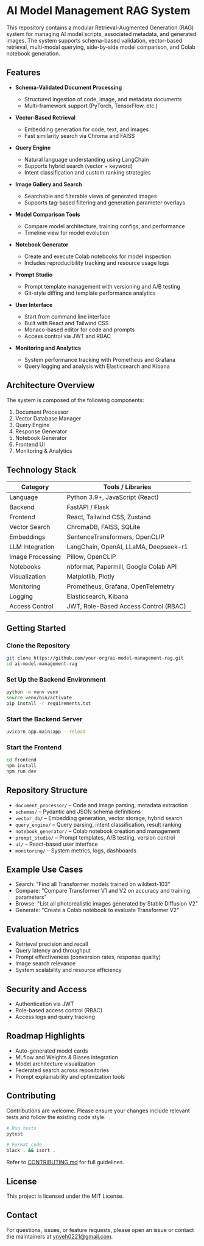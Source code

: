# AI Model Management RAG System

This repository contains a modular Retrieval-Augmented Generation (RAG) system for managing AI model scripts, associated metadata, and generated images. The system supports schema-based validation, vector-based retrieval, multi-modal querying, side-by-side model comparison, and Colab notebook generation.

## Features

- **Schema-Validated Document Processing**
  - Structured ingestion of code, image, and metadata documents
  - Multi-framework support (PyTorch, TensorFlow, etc.)

- **Vector-Based Retrieval**
  - Embedding generation for code, text, and images
  - Fast similarity search via Chroma and FAISS

- **Query Engine**
  - Natural language understanding using LangChain
  - Supports hybrid search (vector + keyword)
  - Intent classification and custom ranking strategies

- **Image Gallery and Search**
  - Searchable and filterable views of generated images
  - Supports tag-based filtering and generation parameter overlays

- **Model Comparison Tools**
  - Compare model architecture, training configs, and performance
  - Timeline view for model evolution

- **Notebook Generator**
  - Create and execute Colab notebooks for model inspection
  - Includes reproducibility tracking and resource usage logs

- **Prompt Studio**
  - Prompt template management with versioning and A/B testing
  - Git-style diffing and template performance analytics

- **User Interface**
  - Start from command line interface 
  - Built with React and Tailwind CSS
  - Monaco-based editor for code and prompts
  - Access control via JWT and RBAC

- **Monitoring and Analytics**
  - System performance tracking with Prometheus and Grafana
  - Query logging and analysis with Elasticsearch and Kibana

## Architecture Overview

The system is composed of the following components:

1. Document Processor
2. Vector Database Manager
3. Query Engine
4. Response Generator
5. Notebook Generator
6. Frontend UI
7. Monitoring & Analytics

## Technology Stack

| Category          | Tools / Libraries |
|-------------------|------------------|
| Language          | Python 3.9+, JavaScript (React) |
| Backend           | FastAPI / Flask |
| Frontend          | React, Tailwind CSS, Zustand |
| Vector Search     | ChromaDB, FAISS, SQLite |
| Embeddings        | SentenceTransformers, OpenCLIP |
| LLM Integration   | LangChain, OpenAI, LLaMA, Deepseek-r1 |
| Image Processing  | Pillow, OpenCLIP |
| Notebooks         | nbformat, Papermill, Google Colab API |
| Visualization     | Matplotlib, Plotly |
| Monitoring        | Prometheus, Grafana, OpenTelemetry |
| Logging           | Elasticsearch, Kibana |
| Access Control    | JWT, Role-Based Access Control (RBAC) |

## Getting Started

### Clone the Repository

```bash
git clone https://github.com/your-org/ai-model-management-rag.git
cd ai-model-management-rag
```

### Set Up the Backend Environment

```bash
python -m venv venv
source venv/bin/activate
pip install -r requirements.txt
```

### Start the Backend Server

```bash
uvicorn app.main:app --reload
```

### Start the Frontend

```bash
cd frontend
npm install
npm run dev
```

## Repository Structure

- `document_processor/` – Code and image parsing, metadata extraction
- `schemas/` – Pydantic and JSON schema definitions
- `vector_db/` – Embedding generation, vector storage, hybrid search
- `query_engine/` – Query parsing, intent classification, result ranking
- `notebook_generator/` – Colab notebook creation and management
- `prompt_studio/` – Prompt templates, A/B testing, version control
- `ui/` – React-based user interface
- `monitoring/` – System metrics, logs, dashboards

## Example Use Cases

- Search: "Find all Transformer models trained on wikitext-103"
- Compare: "Compare Transformer V1 and V2 on accuracy and training parameters"
- Browse: "List all photorealistic images generated by Stable Diffusion V2"
- Generate: "Create a Colab notebook to evaluate Transformer V2"

## Evaluation Metrics

- Retrieval precision and recall
- Query latency and throughput
- Prompt effectiveness (conversion rates, response quality)
- Image search relevance
- System scalability and resource efficiency

## Security and Access

- Authentication via JWT
- Role-based access control (RBAC)
- Access logs and query tracking

## Roadmap Highlights

- Auto-generated model cards
- MLflow and Weights & Biases integration
- Model architecture visualization
- Federated search across repositories
- Prompt explainability and optimization tools

## Contributing

Contributions are welcome. Please ensure your changes include relevant tests and follow the existing code style.

```bash
# Run tests
pytest

# Format code
black . && isort .
```

Refer to [CONTRIBUTING.md](CONTRIBUTING.md) for full guidelines.

## License

This project is licensed under the MIT License.

## Contact

For questions, issues, or feature requests, please open an issue or contact the maintainers at [ynyeh0221@gmail.com](mailto:ynyeh0221@gmail.com).
```
